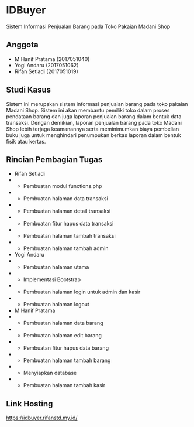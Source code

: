 # IDBuyer
Sistem Informasi Penjualan Barang pada Toko Pakaian Madani Shop

## Anggota
* M Hanif Pratama (2017051040)
* Yogi Andaru (2017051062)
* Rifan Setiadi (2017051019)

## Studi Kasus
Sistem ini merupakan sistem informasi penjualan barang pada toko pakaian Madani Shop. Sistem ini akan membantu pemiliki toko dalam proses pendataan barang dan juga laporan penjualan barang dalam bentuk data transaksi. Dengan demikian, laporan penjualan barang pada toko Madani Shop lebih terjaga keamanannya serta meminimumkan biaya pembelian buku juga untuk menghindari penumpukan berkas laporan dalam bentuk fisik atau kertas.

## Rincian Pembagian Tugas
* Rifan Setiadi
* * Pembuatan modul functions.php
* * Pembuatan halaman data transaksi
* * Pembuatan halaman detail transaksi
* * Pembuatan fitur hapus data transaksi
* * Pembuatan halaman tambah transaksi
* * Pembuatan halaman tambah admin
* Yogi Andaru
* * Pembuatan halaman utama
* * Implementasi Bootstrap
* * Pembuatan halaman login untuk admin dan kasir
* * Pembuatan halaman logout
* M Hanif Pratama
* * Pembuatan halaman data barang
* * Pembuatan halaman edit barang
* * Pembuatan fitur hapus data barang
* * Pembuatan halaman tambah barang
* * Menyiapkan database
* * Pembuatan halaman tambah kasir


## Link Hosting
https://idbuyer.rifanstd.my.id/
